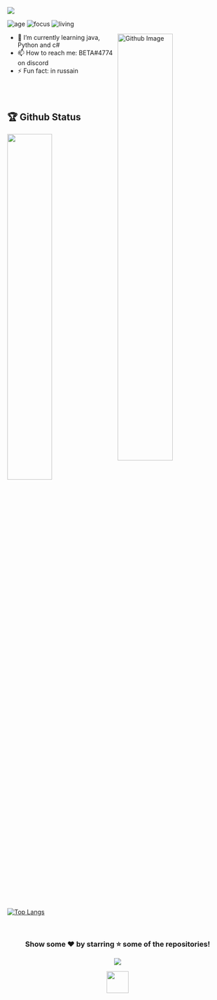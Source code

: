 ![](https://raw.githubusercontent.com/halfrost/halfrost/master/icons/header_.png)


![age](https://img.shields.io/badge/age-13-blue)
![focus](https://img.shields.io/badge/focus-FullStack-brightgreen)
![living](https://img.shields.io/badge/living-Israel-3c9)

<img width="50%" align="right" alt="Github Image" src="https://raw.githubusercontent.com/onimur/.github/master/.resources/git-header.svg" />

- 🌱 I’m currently learning java, Python and c#
- 📫 How to reach me: BETA#4774 on discord
- ⚡ Fun fact: in russain
<br />



<div align="center">


</div>

<br >

## 🏆 Github Status

<img  src="https://github-readme-streak-stats.herokuapp.com/?user=BETA&theme=dark" width="45%" >

[![Top Langs](https://github-readme-stats.vercel.app/api/top-langs/?username=Cr4zi&theme=dark)](https://github.com/anuraghazra/github-readme-stats)


<br>

<div align="center">


### Show some ❤️ by starring ⭐ some of the repositories!


[<img src="https://img.shields.io/badge/instagram-%23E4405F.svg?&style=for-the-badge&logo=instagram&logoColor=white">](https://www.instagram.com/beta_idk/)


<a href="https://dev.to/subhampreet"><img height="50" src="https://d2fltix0v2e0sb.cloudfront.net/dev-badge.svg"></a>

</div>
